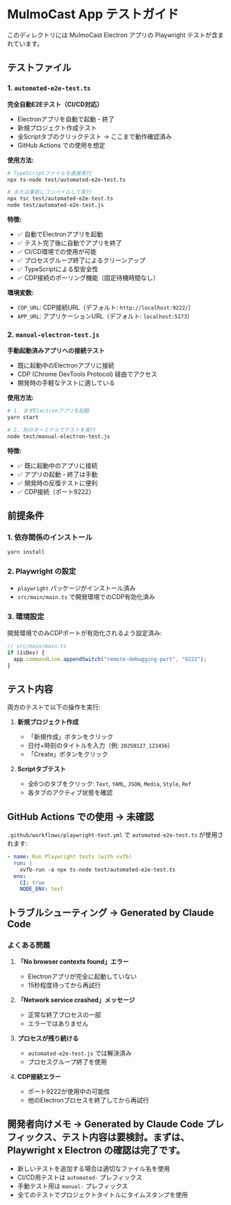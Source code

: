 # MulmoCast App テストガイド

このディレクトリには MulmoCast Electron アプリの Playwright テストが含まれています。

## テストファイル

### 1. `automated-e2e-test.ts` 
**完全自動E2Eテスト（CI/CD対応）**

- Electronアプリを自動で起動・終了
- 新規プロジェクト作成テスト
- 全Scriptタブのクリックテスト → ここまで動作確認済み
- GitHub Actions での使用を想定

**使用方法:**
```bash
# TypeScriptファイルを直接実行
npx ts-node test/automated-e2e-test.ts

# または事前にコンパイルして実行
npx tsc test/automated-e2e-test.ts
node test/automated-e2e-test.js
```

**特徴:**
- ✅ 自動でElectronアプリを起動
- ✅ テスト完了後に自動でアプリを終了
- ✅ CI/CD環境での使用が可能
- ✅ プロセスグループ終了によるクリーンアップ
- ✅ TypeScriptによる型安全性
- ✅ CDP接続のポーリング機能（固定待機時間なし）

**環境変数:**
- `CDP_URL`: CDP接続URL（デフォルト: `http://localhost:9222/`）
- `APP_URL`: アプリケーションURL（デフォルト: `localhost:5173`）

### 2. `manual-electron-test.js`
**手動起動済みアプリへの接続テスト**

- 既に起動中のElectronアプリに接続
- CDP (Chrome DevTools Protocol) 経由でアクセス
- 開発時の手軽なテストに適している

**使用方法:**
```bash
# 1. まずElectronアプリを起動
yarn start

# 2. 別のターミナルでテストを実行
node test/manual-electron-test.js
```

**特徴:**
- ✅ 既に起動中のアプリに接続
- ✅ アプリの起動・終了は手動
- ✅ 開発時の反復テストに便利
- ✅ CDP接続（ポート9222）

## 前提条件

### 1. 依存関係のインストール
```bash
yarn install
```

### 2. Playwright の設定
- `playwright` パッケージがインストール済み
- `src/main/main.ts` で開発環境でのCDP有効化済み

### 3. 環境設定
開発環境でのみCDPポートが有効化されるよう設定済み:
```typescript
// src/main/main.ts
if (isDev) {
  app.commandLine.appendSwitch("remote-debugging-port", "9222");
}
```

## テスト内容

両方のテストで以下の操作を実行:

1. **新規プロジェクト作成**
   - 「新規作成」ボタンをクリック
   - 日付+時刻のタイトルを入力（例: `20250127_123456`）
   - 「Create」ボタンをクリック

2. **Scriptタブテスト**
   - 全6つのタブをクリック: `Text`, `YAML`, `JSON`, `Media`, `Style`, `Ref`
   - 各タブのアクティブ状態を確認

## GitHub Actions での使用 → 未確認

`.github/workflows/playwright-test.yml` で `automated-e2e-test.ts` が使用されます:

```yaml
- name: Run Playwright tests (with xvfb)
  run: |
    xvfb-run -a npx ts-node test/automated-e2e-test.ts
  env:
    CI: true
    NODE_ENV: test
```

## トラブルシューティング → Generated by Claude Code 

### よくある問題

1. **「No browser contexts found」エラー**
   - Electronアプリが完全に起動していない
   - 15秒程度待ってから再試行

2. **「Network service crashed」メッセージ**
   - 正常な終了プロセスの一部
   - エラーではありません

3. **プロセスが残り続ける**
   - `automated-e2e-test.js` では解決済み
   - プロセスグループ終了を使用

4. **CDP接続エラー**
   - ポート9222が使用中の可能性
   - 他のElectronプロセスを終了してから再試行

## 開発者向けメモ → Generated by Claude Code プレフィックス、テスト内容は要検討。まずは、Playwright x Electron の確認は完了です。

- 新しいテストを追加する場合は適切なファイル名を使用
- CI/CD用テストは `automated-` プレフィックス
- 手動テスト用は `manual-` プレフィックス
- 全てのテストでプロジェクトタイトルにタイムスタンプを使用